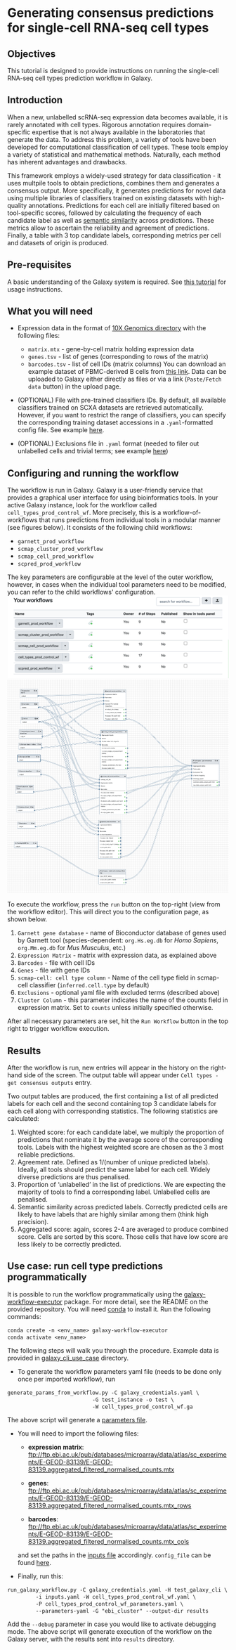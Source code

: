 # Generating consensus predictions for single-cell RNA-seq cell types

## Objectives
This tutorial is designed to provide instructions on running the single-cell RNA-seq cell types prediction workflow in Galaxy.

## Introduction 
When a new, unlabelled scRNA-seq expression data becomes available, it is rarely annotated with cell types. Rigorous annotation requires domain-specific expertise that is not always available in the laboratories that generate the data. To address this problem, a variety of tools have been developed for computational classification of cell types. These tools employ a variety of statistical and mathematical methods. Naturally, each method has inherent advantages and drawbacks. 

This framework employs a widely-used strategy for data classification - it uses multpile tools to obtain predictions, combines them and generates a consensus output. More specifically, it generates predictions for novel data using multiple libraries of classifiers trained on existing datasets with high-quality annotations. Predictions for each cell are initially filtered based on tool-specific scores, followed by calculating the frequency of each candidate label as well as [semantic similarity](https://en.wikipedia.org/wiki/Semantic_similarity) across predictions. These metrics allow to ascertain the reliability and agreement of predictions. Finally, a table with 3 top candidate labels, corresponding metrics per cell and datasets of origin is produced. 

## Pre-requisites 
A basic understanding of the Galaxy system is required. See [this tutorial](https://training.galaxyproject.org/training-material/topics/introduction/tutorials/galaxy-intro-short/tutorial.html) for usage instructions. 

## What you will need
* Expression data in the format of [10X Genomics directory](https://support.10xgenomics.com/single-cell-gene-expression/software/pipelines/latest/output/matrices) with the following files: 
    * `matrix.mtx` - gene-by-cell matrix holding expression data 
    * `genes.tsv` - list of genes (corresponding to rows of the matrix)
    * `barcodes.tsv` - list of cell IDs (matrix columns)
You can download an example dataset of PBMC-derived B cells from [this link](https://www.ebi.ac.uk/gxa/sc/experiments/E-MTAB-6386/downloads). Data can be uploaded to Galaxy either directly as files or via a link (`Paste/Fetch data` button) in the upload page. 

* (OPTIONAL) File with pre-trained classifiers IDs. By default, all available classifiers trained on SCXA datasets are retrieved automatically. However, if you want to restrict the range of classifiers, you can specify the corresponding training dataset accessions in a `.yaml`-formatted config file. See example [here](https://github.com/ebi-gene-expression-group/atlas-data-import/blob/master/example_user_config.yaml).   

* (OPTIONAL) Exclusions file in `.yaml` format (needed to filer out unlabelled cells and trivial terms; see example [here](https://www.ebi.ac.uk/~a_solovyev/prod_testing_data/exclusions.yaml))

## Configuring and running the workflow 
The workflow is run in Galaxy. Galaxy is a user-friendly service that provides a graphical user interface for using bioinformatics tools. In your active Galaxy instance, look for the workflow called `cell_types_prod_control_wf`. More precisely, this is a workflow-of-workflows that runs predictions from individual tools in a modular manner (see figures below). It consists of the following child workflows: 
* `garnett_prod_workflow`
* `scmap_cluster_prod_workflow`
* `scmap_cell_prod_workflow`
* `scpred_prod_workflow`

The key parameters are configurable at the level of the outer workflow, however, in cases when the individual tool parameters need to be modified, you can refer to the child workflows' configuration. 
![Fig.1 Galaxy Workflows](workflows.png)
![Fig.2 Control Workflow](control_wf.png)

To execute the workflow, press the `run` button on the top-right (view from the workflow editor). This will direct you to the configuration page, as shown below. 

1. `Garnett gene database` - name of Bioconductor database of genes used by Garnett tool (species-dependent: `org.Hs.eg.db` for _Homo Sapiens_, `org.Mm.eg.db` for _Mus Musculus_, etc.)
2. `Expression Matrix` - matrix with expression data, as explained above
3. `Barcodes` - file with cell IDs 
4. `Genes` - file with gene IDs
5. `scmap-cell: cell type column` - Name of the cell type field in scmap-cell classifier (`inferred.cell.type` by default)
6. `Exclusions` - optional yaml file with excluded terms (described above) 
7. `Cluster Column` - this parameter indicates the name of the counts field in expression matrix. Set to `counts` unless initially specified otherwise.

After all necessary parameters are set, hit the `Run Workflow` button in the top right to trigger workflow execution. 

## Results 
After the workflow is run, new entries will appear in the history on the right-hand side of the screen. The output table will appear under `Cell types - get consensus outputs` entry. 

Two output tables are produced, the first containing a list of all predicted labels for each cell and the second containing top 3 candidate labels for each cell along with corresponding statistics. The following statistics are calculated: 

1) Weighted score: for each candidate label, we multiply the proportion of predictions that nominate it by the average score of the corresponding tools. Labels with the highest weighted score are chosen as the 3 most reliable predictions. 
2) Agreement rate. Defined as 1/(number of unique predicted labels). Ideally, all tools should predict the same label for each cell. Widely diverse predictions are thus penalised. 
3) Proportion of ‘unlabelled’ in the list of predictions. We are expecting the majority of tools to find a corresponding label. Unlabelled cells are penalised. 
4) Semantic similarity across predicted labels. Correctly predicted cells are likely to have labels that are highly similar among them (think high precision). 
5) Aggregated score: again, scores  2-4 are averaged to produce combined score. Cells are sorted by this score. Those cells that have low score are less likely to be correctly predicted. 

## Use case: run cell type predictions programmatically
It is possible to run the workflow programmatically using the [galaxy-workflow-executor](https://github.com/ebi-gene-expression-group/galaxy-workflow-executor) package. For more detail, see the README on the provided repository. You will need [conda](https://docs.conda.io/en/latest/) to install it. Run the following commands: 

```
conda create -n <env_name> galaxy-workflow-executor
conda activate <env_name>
```

The following steps will walk you through the procedure. Example data is provided in [galaxy_cli_use_case](galaxy_cli_use_case) directory.
 - To generate the workflow parameters yaml file (needs to be done only once per imported workflow), run 
 ```
 generate_params_from_workflow.py -C galaxy_credentials.yaml \
                            -G test_instance -o test \
                            -W cell_types_prod_control_wf.ga
 ```

The above script will generate a [parameters file](galaxy_cli_use_case/cell_types_prod_control_wf_parameters.yaml).

- You will need to import the following files:
   
   - **expression matrix**: ftp://ftp.ebi.ac.uk/pub/databases/microarray/data/atlas/sc_experiments/E-GEOD-83139/E-GEOD-83139.aggregated_filtered_normalised_counts.mtx    
   - **genes**: ftp://ftp.ebi.ac.uk/pub/databases/microarray/data/atlas/sc_experiments/E-GEOD-83139/E-GEOD-83139.aggregated_filtered_normalised_counts.mtx_rows
   
   - **barcodes**: ftp://ftp.ebi.ac.uk/pub/databases/microarray/data/atlas/sc_experiments/E-GEOD-83139/E-GEOD-83139.aggregated_filtered_normalised_counts.mtx_cols  
   
   
   and set the paths in the [inputs file](galaxy_cli_use_case/inputs.yaml) accordingly. `config_file` can be found [here](galaxy_cli_use_case/pancreas.yaml). 

- Finally, run this: 
```
run_galaxy_workflow.py -C galaxy_credentials.yaml -H test_galaxy_cli \
         -i inputs.yaml -W cell_types_prod_control_wf.yaml \
         -P cell_types_prod_control_wf_parameters.yaml \
         --parameters-yaml -G "ebi_cluster" --output-dir results 
```
Add the `--debug` parameter in case you would like to activate debugging mode. The above script will generate execution of the workflow on the Galaxy server, with the results sent into `results` directory. 










